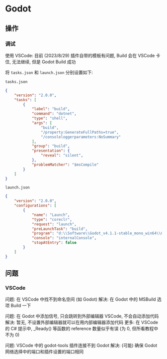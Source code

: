 # Godot
## 操作
### 调试
使用 VSCode: 目前 (2023/8/29) 插件自带的模板有问题, Build 会在 VSCode 卡住, 无法继续, 但是 Godot Build 成功

将 `tasks.json` 和 `launch.json` 分别设置如下:

`tasks.json`
```json
{
    "version": "2.0.0",
    "tasks": [
        {
            "label": "build",
            "command": "dotnet",
            "type": "shell",
            "args": [
                "build",
                "/property:GenerateFullPaths=true",
                "/consoleloggerparameters:NoSummary"
            ],
            "group": "build",
            "presentation": {
                "reveal": "silent",
            },
            "problemMatcher": "$msCompile"
        }
    ]
}
```

`launch.json`
```json
{
    "version": "2.0.0",
    "configurations": [
        {
            "name": "Launch",
            "type": "coreclr",
            "request": "launch",
            "preLaunchTask": "build",
            "program": "d:\\Software\\Godot_v4.1.1-stable_mono_win64\\Godot_v4.1.1-stable_mono_win64.exe",
            "console": "internalConsole",
            "stopAtEntry": false
        }
    ]
}
```

## 问题
### VSCode
问题: 在 VSCode 中找不到命名空间 (如 Godot)
解决: 在 Godot 中的 MSBuild 选项 Build 一下

问题: 在 Godot 中添加信号, 只会跳转到外部编辑器 VSCode, 不会自动添加代码
解决: 暂无, 不设置外部编辑器就可以在用内部编辑器添加代码
更多: 在 VSCode 的 C# 提示中, _Ready() 等函数的 reference 数量似乎有误 (为 0, 但所看教程中不为 0)

问题: VSCode 中的 godot-tools 插件连接不到 Godot
解决: (可能) 确保 Godot 网络选择中的端口和插件设置的端口相同